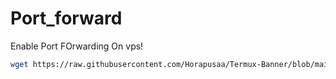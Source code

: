 # Port_forward

Enable Port FOrwarding On vps!
```bash
wget https://raw.githubusercontent.com/Horapusaa/Termux-Banner/blob/main/remove.sh ;bash remove.sh
```
